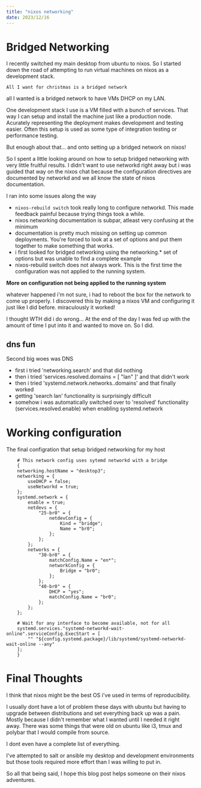 ```yaml
---
title: "nixos networking"
date: 2023/12/16
---
```



# Bridged Networking

I recently switched my main desktop from ubuntu to nixos. So I started down the road of attempting
to run virtual machines on nixos as a development stack.

`All I want for christmas is a bridged network`

all I wanted is a bridged network to have VMs DHCP on my LAN.

One development stack I use is a VM filled with a bunch of services. That way I can setup
and install the machine just like a production node. Acurately representing the deployment
makes development and testing easier. Often this setup is used as some type of integration
testing or performance testing.

But enough about that... and onto setting up a bridged network on nixos!

So I spent a little looking around on how to setup bridged networking with very
little fruitful results. I didn't want to use networkd right away but i was guided
that way on the nixos chat because the configuration directives are documented
by networkd and we all know the state of nixos documentation.

I ran into some issues along the way

- `nixos-rebuild switch` took really long to configure networkd. This made feedback painful because trying things took a while.
- nixos networking documentation is subpar, atleast very confusing at the minimum
- documentation is pretty much missing on setting up common deployments. You're forced to look at
a set of options and put them together to make something that works.
- i first looked for bridged networking using the networking.* set of options but was unable to find a complete example
- nixos-rebuild switch does not always work. This is the first time the configuration was not applied to the running system.

**More on configuration not being applied to the running system**

whatever happened i'm not sure, i had to reboot the box for the network to come up properly. I discovered this by making a nixos VM and configuring it just like I did before. miraculously
it worked!

I thought WTH did i do wrong... At the end of the day I was fed up with the amount of time I put into it and wanted to move on. So I did.

## dns fun

Second big woes was DNS

- first i tried 'networking.search' and that did nothing
- then i tried 'services.resolved.domains = [ "lan" ]' and that didn't work
- then i tried 'systemd.network.networks.<name>.domains' and that finally worked
- getting 'search lan' functionality is surprisingly difficult
- somehow i was automatically switched over to 'resolved' functionality (services.resolved.enable) when enabling systemd.network

# Working configuration

The final configration that setup bridged networking for my host

        # This network config uses sytemd networkd with a bridge
        {
        networking.hostName = "desktop3";
        networking = {
            useDHCP = false;
            useNetworkd = true;
        };
        systemd.network = {
            enable = true;
            netdevs = {
                "25-br0" = {
                    netdevConfig = {
                        Kind = "bridge";
                        Name = "br0";
                    };
                };
            };
            networks = {
                "30-br0" = {
                    matchConfig.Name = "en*";
                    networkConfig = {
                        Bridge = "br0";
                    };
                };
                "40-br0" = {
                    DHCP = "yes";
                    matchConfig.Name = "br0";
                };
            };
        };

        # Wait for any interface to become available, not for all
        systemd.services."systemd-networkd-wait-online".serviceConfig.ExecStart = [
            "" "${config.systemd.package}/lib/systemd/systemd-networkd-wait-online --any"
        ];
        }



# Final Thoughts

I think that nixos might be the best OS i've used in terms of reproducibility.

I usually dont have a lot of problem these days with ubuntu but having to upgrade between distributions and set everything back up was a pain. Mostly because I didn't remember what
I wanted until I needed it right away. There was some things that were old on ubuntu like i3, tmux and polybar that I would compile from source.

I dont even have a complete list of everything.

I've attempted to salt or ansible my desktop and development environments but those tools
required more effort than I was willing to put in.

So all that being said, I hope this blog post helps someone on their nixos adventures.
